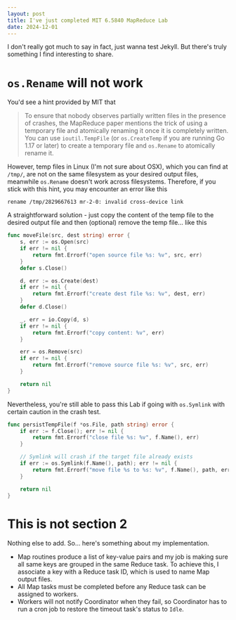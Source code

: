 ```yaml
---
layout: post
title: I've just completed MIT 6.5840 MapReduce Lab
date: 2024-12-01
---
```


I don't really got much to say in fact, just wanna test Jekyll. But there's truly something I find interesting to share.

# `os.Rename` will not work

You'd see a hint provided by MIT that

> To ensure that nobody observes partially written files in the presence of crashes, the MapReduce paper mentions the trick of using a temporary file and atomically renaming it once it is completely written. You can use `ioutil.TempFile` (or `os.CreateTemp` if you are running Go 1.17 or later) to create a temporary file and `os.Rename` to atomically rename it.

However, temp files in Linux (I'm not sure about OSX), which you can find at `/tmp/`, are not on the same filesystem as your desired output files, meanwhile `os.Rename` doesn't work across filesystems. Therefore, if you stick with this hint, you may encounter an error like this

```
rename /tmp/2829667613 mr-2-0: invalid cross-device link
```

A straightforward solution - just copy the content of the temp file to the desired output file and then (optional) remove the temp file... like this

```go
func moveFile(src, dest string) error {
    s, err := os.Open(src)
    if err != nil {
        return fmt.Errorf("open source file %s: %v", src, err)
    }
    defer s.Close()

    d, err := os.Create(dest)
    if err != nil {
        return fmt.Errorf("create dest file %s: %v", dest, err)
    }
    defer d.Close()

    _, err = io.Copy(d, s)
    if err != nil {
        return fmt.Errorf("copy content: %v", err)
    }

    err = os.Remove(src)
    if err != nil {
        return fmt.Errorf("remove source file %s: %v", src, err)
    }

    return nil
}
```

Nevertheless, you're still able to pass this Lab if going with `os.Symlink` with certain caution in the crash test.

```go
func persistTempFile(f *os.File, path string) error {
    if err := f.Close(); err != nil {
        return fmt.Errorf("close file %s: %v", f.Name(), err)
    }

    // Symlink will crash if the target file already exists
    if err := os.Symlink(f.Name(), path); err != nil {
        return fmt.Errorf("move file %s to %s: %v", f.Name(), path, err)
    }

    return nil
}
```

# This is not section 2

Nothing else to add. So... here's something about my implementation.

- Map routines produce a list of key-value pairs and my job is making sure all same keys are grouped in the same Reduce task. To achieve this, I associate a key with a Reduce task ID, which is used to name Map output files.
- All Map tasks must be completed before any Reduce task can be assigned to workers.
- Workers will not notify Coordinator when they fail, so Coordinator has to run a cron job to restore the timeout task's status to `Idle`.
